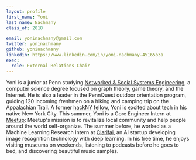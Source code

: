 ```yaml
---
layout: profile
first_name: Yoni
last_name: Nachmany
class_of: 2018

email: yoninachmany@gmail.com
twitter: yoninachmany
github: yoninachmany
linkedin: https://www.linkedin.com/in/yoni-nachmany-45165b3a
exec:
  role: External Relations Chair
---
```


Yoni is a junior at Penn studying [Networked & Social Systems Engineering](http://www.nets.upenn.edu/), a
computer science degree focused on graph theory, game theory, and the Internet.
He is also a leader in the PennQuest outdoor orientation program, guiding 120
incoming freshmen on a hiking and camping trip on the Appalachian Trail.
A former [hackNY fellow](https://apply.hackny.org/), Yoni is excited about tech in his native New York City.
This summer, Yoni is a Core Engineer Intern at [Meetup](http://www.meetup.com/): Meetup's mission
is to revitalize local community and help people around the world self-organize.
The summer before, he worked as a Machine Learning Research Intern at [Clarifai](http://clarifai.com/),
an AI startup developing image recognition technology with deep learning.
In his free time, he enjoys visiting museums on weekends, listening to podcasts
before he goes to bed, and discovering beautiful music samples.

